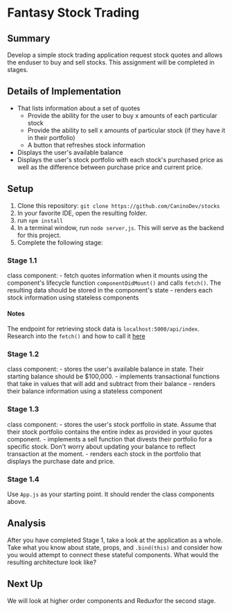 # Fantasy Stock Trading

## Summary

Develop a simple stock trading application request stock quotes and allows the enduser to buy and sell stocks. This assignment will be completed in stages.

## Details of Implementation

- That lists information about a set of quotes
    - Provide the ability for the user to buy x amounts of each particular stock
    - Provide the ability to sell x amounts of particular stock (if they have it in their portfolio)
    - A button that refreshes stock information
- Displays the user's available balance
- Displays the user's stock portfolio with each stock's purchased price as well as the difference between purchase price and current price.

## Setup

1. Clone this repository: `git clone https://github.com/CaninoDev/stocks`
2. In your favorite IDE, open the resulting folder.
3. run `npm install`
3. In a terminal window, run `node server,js`. This will serve as the backend for this project.
4. Complete the following stage:

### Stage 1.1

class component: 
    - fetch quotes information when it mounts using the component's lifecycle function `componentDidMount()` and calls `fetch()`. The resulting data should be stored in the component's state
    - renders each stock information using stateless components

#### Notes
The endpoint for retrieving stock data is `localhost:5000/api/index`. Research into the `fetch()` and how to call it [here](https://developer.mozilla.org/en-US/docs/Web/API/Fetch_API)

### Stage 1.2

class component:
    - stores the user's available balance in state. Their starting balance should be $100,000.
    - implements transactional functions that take in values that will add and subtract from their balance
    - renders their balance information using a stateless component

### Stage 1.3

class component:
    - stores the user's stock portfolio in state. Assume that their stock portfolio contains the entire index as provided in your quotes component.
    - implements a sell function that divests their portfolio for a specific stock. Don't worry about updating your balance to reflect transaction at the moment.
    - renders each stock in the portfolio that displays the purchase date and price.

### Stage 1.4

Use `App.js` as your starting point. It should render the class components above.

## Analysis
After you have completed Stage 1, take a look at the application as a whole. Take what you know about state, props, and `.bind(this)` and consider how you would attempt to connect these stateful components. What would the resulting architecture look like? 

## Next Up
We will look at higher order components and Reduxfor the second stage.
